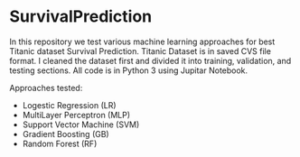 # SurvivalPrediction
In this repository we test various machine learning approaches for best Titanic dataset Survival Prediction.
Titanic Dataset is in saved CVS file format.
I cleaned the dataset first and divided it into training, validation, and testing sections.
All code is in Python 3 using Jupitar Notebook.


Approaches tested:
 - Logestic Regression (LR)
 - MultiLayer Perceptron (MLP)
 - Support Vector Machine (SVM)
 - Gradient Boosting (GB)
 - Random Forest (RF)

